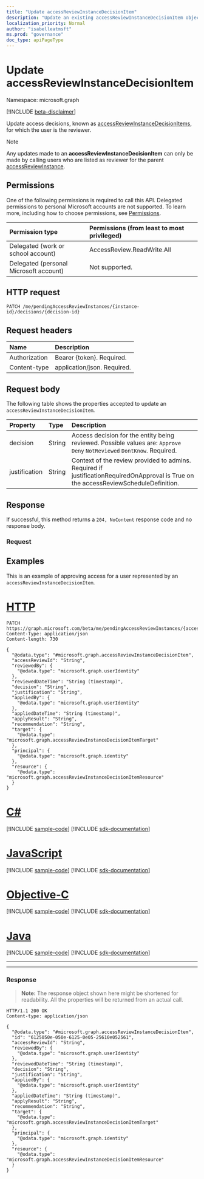 ```yaml
---
title: "Update accessReviewInstanceDecisionItem"
description: "Update an existing accessReviewInstanceDecisionItem object that calling user is the reviewer of."
localization_priority: Normal
author: "isabelleatmsft"
ms.prod: "governance"
doc_type: apiPageType
---
```


# Update accessReviewInstanceDecisionItem

Namespace: microsoft.graph

[!INCLUDE [beta-disclaimer](../../includes/beta-disclaimer.md)]

Update access decisions, known as [accessReviewInstanceDecisionItems](../resources/accessreviewinstancedecisionitem.md), for which the user is the reviewer.

>[!NOTE]
>Any updates made to an **accessReviewInstanceDecisionItem** can only be made by calling users who are listed as reviewer for the parent [accessReviewInstance](../resources/accessreviewinstance.md).

## Permissions
One of the following permissions is required to call this API. Delegated permissions to personal Microsoft accounts are not supported. To learn more, including how to choose permissions, see [Permissions](/graph/permissions-reference).

|Permission type                        | Permissions (from least to most privileged)              |
|:--------------------------------------|:---------------------------------------------------------|
|Delegated (work or school account)     | AccessReview.ReadWrite.All |
|Delegated (personal Microsoft account)|Not supported.|

## HTTP request
<!-- { "blockType": "ignored" } -->
```http
PATCH /me/pendingAccessReviewInstances/{instance-id}/decisions/{decision-id}
```
## Request headers
| Name         | Description |
|:-------------|:------------|
|Authorization|Bearer {token}. Required.|
| Content-type | application/json. Required. |

## Request body
The following table shows the properties accepted to update an `accessReviewInstanceDecisionItem`.

| Property     | Type       | Description |
|:-------------|:------------|:------------|
| decision  | String | Access decision for the entity being reviewed. Possible values are: `Approve` `Deny` `NotReviewed` `DontKnow`. Required.  |
|  justification | String | Context of the review provided to admins. Required if justificationRequiredOnApproval is True on the accessReviewScheduleDefinition.  |

## Response
If successful, this method returns a `204, NoContent` response code and no response body.

### Request
## Examples

This is an example of approving access for a user represented by an `accessReviewInstanceDecisionItem`.


# [HTTP](#tab/http)
<!-- {
  "blockType": "request",
  "name": "update_accessReviewInstanceDecisionItem"
}-->
``` http
PATCH https://graph.microsoft.com/beta/me/pendingAccessReviewInstances/{accessReviewInstanceId}/decisions/{accessReviewInstanceDecisionItemId}
Content-Type: application/json
Content-length: 730

{
  "@odata.type": "#microsoft.graph.accessReviewInstanceDecisionItem",
  "accessReviewId": "String",
  "reviewedBy": {
    "@odata.type": "microsoft.graph.userIdentity"
  },
  "reviewedDateTime": "String (timestamp)",
  "decision": "String",
  "justification": "String",
  "appliedBy": {
    "@odata.type": "microsoft.graph.userIdentity"
  },
  "appliedDateTime": "String (timestamp)",
  "applyResult": "String",
  "recommendation": "String",
  "target": {
    "@odata.type": "microsoft.graph.accessReviewInstanceDecisionItemTarget"
  },
  "principal": {
    "@odata.type": "microsoft.graph.identity"
  },
  "resource": {
    "@odata.type": "microsoft.graph.accessReviewInstanceDecisionItemResource"
  }
}
```
# [C#](#tab/csharp)
[!INCLUDE [sample-code](../includes/snippets/csharp/update-accessreviewinstancedecisionitem-csharp-snippets.md)]
[!INCLUDE [sdk-documentation](../includes/snippets/snippets-sdk-documentation-link.md)]

# [JavaScript](#tab/javascript)
[!INCLUDE [sample-code](../includes/snippets/javascript/update-accessreviewinstancedecisionitem-javascript-snippets.md)]
[!INCLUDE [sdk-documentation](../includes/snippets/snippets-sdk-documentation-link.md)]

# [Objective-C](#tab/objc)
[!INCLUDE [sample-code](../includes/snippets/objc/update-accessreviewinstancedecisionitem-objc-snippets.md)]
[!INCLUDE [sdk-documentation](../includes/snippets/snippets-sdk-documentation-link.md)]

# [Java](#tab/java)
[!INCLUDE [sample-code](../includes/snippets/java/update-accessreviewinstancedecisionitem-java-snippets.md)]
[!INCLUDE [sdk-documentation](../includes/snippets/snippets-sdk-documentation-link.md)]

---


---

### Response
>**Note:** The response object shown here might be shortened for readability. All the properties will be returned from an actual call.
<!-- {
  "blockType": "response",
  "truncated": true,
  "@odata.type": "microsoft.graph.accessPackageAssignmentPolicy",
  "isCollection": true
} -->
``` http
HTTP/1.1 200 OK
Content-type: application/json

{
  "@odata.type": "#microsoft.graph.accessReviewInstanceDecisionItem",
  "id": "6125050e-050e-6125-0e05-25610e052561",
  "accessReviewId": "String",
  "reviewedBy": {
    "@odata.type": "microsoft.graph.userIdentity"
  },
  "reviewedDateTime": "String (timestamp)",
  "decision": "String",
  "justification": "String",
  "appliedBy": {
    "@odata.type": "microsoft.graph.userIdentity"
  },
  "appliedDateTime": "String (timestamp)",
  "applyResult": "String",
  "recommendation": "String",
  "target": {
    "@odata.type": "microsoft.graph.accessReviewInstanceDecisionItemTarget"
  },
  "principal": {
    "@odata.type": "microsoft.graph.identity"
  },
  "resource": {
    "@odata.type": "microsoft.graph.accessReviewInstanceDecisionItemResource"
  }
}
```

<!--
{
  "type": "#page.annotation",
  "description": "Update accessReviewInstanceDecisionItem",
  "keywords": "",
  "section": "documentation",
  "tocPath": "",
  "suppressions": [
  ]
}
-->
